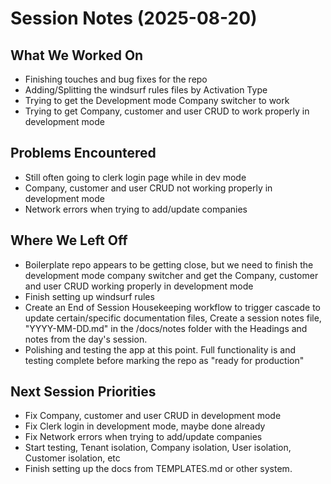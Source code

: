 # Session Notes (2025-08-20)

## What We Worked On
- Finishing touches and bug fixes for the repo
- Adding/Splitting the windsurf rules files by Activation Type
- Trying to get the Development mode Company switcher to work
- Trying to get Company, customer and user CRUD to work properly in development mode

## Problems Encountered
- Still often going to clerk login page while in dev mode
- Company, customer and user CRUD not working properly in development mode
- Network errors when trying to add/update companies

## Where We Left Off
- Boilerplate repo appears to be getting close, but we need to finish the development mode company switcher and get the Company, customer and user CRUD working properly in development mode
- Finish setting up windsurf rules
- Create an End of Session Housekeeping workflow to trigger cascade to update certain/specific documentation files, Create a session notes file, "YYYY-MM-DD.md" in the /docs/notes folder with the Headings and notes from the day's session.
- Polishing and testing the app at this point.  Full functionality is and testing complete before marking the repo as "ready for production"

## Next Session Priorities
- Fix Company, customer and user CRUD in development mode
- Fix Clerk login in development mode, maybe done already
- Fix Network errors when trying to add/update companies
- Start testing,  Tenant isolation, Company isolation, User isolation, Customer isolation, etc
- Finish setting up the docs from TEMPLATES.md or other system.